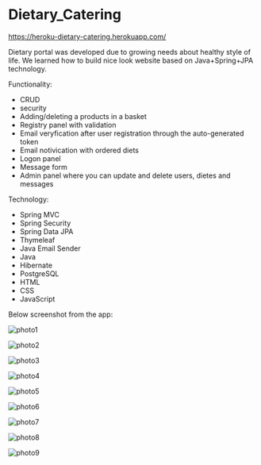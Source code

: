 # Dietary_Catering

https://heroku-dietary-catering.herokuapp.com/

Dietary portal was developed due to growing needs about healthy style of life.
We learned how to build nice look website based on Java+Spring+JPA technology.

Functionality:
- CRUD
- security
- Adding/deleting a products in a basket
- Registry panel with validation
- Email veryfication after user registration through the auto-generated token
- Email notivication with ordered diets
- Logon panel
- Message form
- Admin panel where you can update and delete users, dietes and messages

Technology:
- Spring MVC 
- Spring Security
- Spring Data JPA
- Thymeleaf
- Java Email Sender
- Java
- Hibernate
- PostgreSQL
- HTML
- CSS
- JavaScript

Below screenshot from the app:

![photo1](https://user-images.githubusercontent.com/65070389/109415633-1f3e8100-79ba-11eb-9ab3-3e34e5cc02bf.jpg)

![photo2](https://user-images.githubusercontent.com/65070389/109415649-32515100-79ba-11eb-9d21-6781ada0d02f.jpg)

![photo3](https://user-images.githubusercontent.com/65070389/109415652-39785f00-79ba-11eb-90d4-778bdc3915fc.jpg)

![photo4](https://user-images.githubusercontent.com/65070389/109415656-41380380-79ba-11eb-8f55-999b9b391a90.jpg)

![photo5](https://user-images.githubusercontent.com/65070389/109415664-49903e80-79ba-11eb-8853-d06f6bef9748.jpg)

![photo6](https://user-images.githubusercontent.com/65070389/109415668-501eb600-79ba-11eb-8f5d-acae019ed5fa.jpg)

![photo7](https://user-images.githubusercontent.com/65070389/109415676-5876f100-79ba-11eb-8392-4ad7b1f8eecd.jpg)

![photo8](https://user-images.githubusercontent.com/65070389/109415683-5f9dff00-79ba-11eb-8069-e38c63a6a3f6.jpg)

![photo9](https://user-images.githubusercontent.com/65070389/109415693-6af12a80-79ba-11eb-9e15-b61ef13818e0.jpg)
